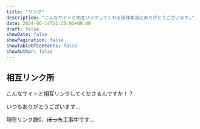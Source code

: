 ```yaml
---
title: "リンク"
description: "こんなサイトと相互リンクしてくれる皆様本当にありがとうございます…"
date: 2024-06-14T21:35:01+09:00
draft: false
showDate: false
showPagination: false
showTableOfContents: false
showAuthor: false
---
```


## 相互リンク所

こんなサイトと相互リンクしてくださるんですか！？

いつもありがとうございます…

現在リンク数0、~~ぼっち~~工事中です…
